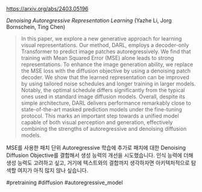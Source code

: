 https://arxiv.org/abs/2403.05196

*Denoising Autoregressive Representation Learning* (Yazhe Li, Jorg Bornschein, Ting Chen)

> In this paper, we explore a new generative approach for learning visual representations. Our method, DARL, employs a decoder-only Transformer to predict image patches autoregressively. We find that training with Mean Squared Error (MSE) alone leads to strong representations. To enhance the image generation ability, we replace the MSE loss with the diffusion objective by using a denoising patch decoder. We show that the learned representation can be improved by using tailored noise schedules and longer training in larger models. Notably, the optimal schedule differs significantly from the typical ones used in standard image diffusion models. Overall, despite its simple architecture, DARL delivers performance remarkably close to state-of-the-art masked prediction models under the fine-tuning protocol. This marks an important step towards a unified model capable of both visual perception and generation, effectively combining the strengths of autoregressive and denoising diffusion models.

MSE를 사용한 패치 단위 Autoregressive 학습에 추가로 패치에 대한 Denoising Diffusion Objective를 결합해서 생성 능력의 개선을 시도했습니다. 인식 능력에 더해 생성 능력도 고려하고 싶고, 거기에 텍스트와의 결합까지 생각하자면 아키텍처적으로 탐색할 여지가 아직 많지 않나 싶습니다.

#pretraining #diffusion #autoregressive_model 